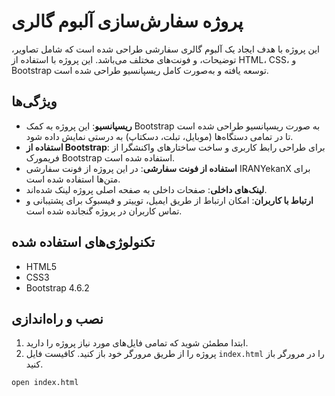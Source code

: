 # پروژه سفارش‌سازی آلبوم گالری

این پروژه با هدف ایجاد یک آلبوم گالری سفارشی طراحی شده است که شامل تصاویر، توضیحات، و فونت‌های مختلف می‌باشد. این پروژه با استفاده از HTML، CSS، و Bootstrap توسعه یافته و به‌صورت کامل ریسپانسیو طراحی شده است.

## ویژگی‌ها

- **ریسپانسیو**: این پروژه به کمک Bootstrap به صورت ریسپانسیو طراحی شده است تا در تمامی دستگاه‌ها (موبایل، تبلت، دسکتاپ) به درستی نمایش داده شود.
- **استفاده از Bootstrap**: برای طراحی رابط کاربری و ساخت ساختارهای واکنشگرا از فریمورک Bootstrap استفاده شده است.
- **استفاده از فونت سفارشی**: در این پروژه از فونت سفارشی IRANYekanX برای متن‌ها استفاده شده است.
- **لینک‌های داخلی**: صفحات داخلی به صفحه اصلی پروژه لینک شده‌اند.
- **ارتباط با کاربران**: امکان ارتباط از طریق ایمیل، توییتر و فیسبوک برای پشتیبانی و تماس کاربران در پروژه گنجانده شده است.

## تکنولوژی‌های استفاده شده

- HTML5
- CSS3
- Bootstrap 4.6.2

## نصب و راه‌اندازی

1. ابتدا مطمئن شوید که تمامی فایل‌های مورد نیاز پروژه را دارید.
2. پروژه را از طریق مرورگر خود باز کنید. کافیست فایل `index.html` را در مرورگر باز کنید.

```bash
open index.html
```
